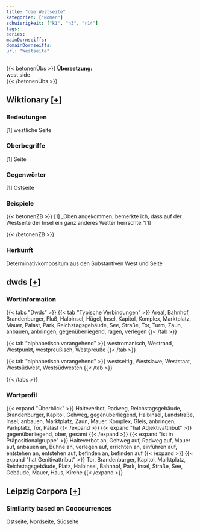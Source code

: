 ```yaml
---
title: "die Westseite"
kategorien: ["Nomen"]
schwierigkeit: ["k1", "h3", "r14"]
tags:
series:
mainDornseiffs:
domainDornseiffs:
url: "Westseite"
---
```


{{< betonenÜbs >}}
**Übersetzung:**  
west side  
{{< /betonenÜbs >}}

## Wiktionary [[+](https://de.wiktionary.org/wiki/Westseite)]

### Bedeutungen
[1] westliche Seite  

### Oberbegriffe
[1] Seite  

### Gegenwörter
[1] Ostseite  

### Beispiele
{{< betonenZB >}}
[1] „Oben angekommen, bemerkte ich, dass auf der Westseite der Insel ein ganz anderes Wetter herrschte.“[1]  

{{< /betonenZB >}}
### Herkunft
Determinativkompositum aus den Substantiven West und Seite  



## dwds [[+](https://www.dwds.de/wb/Westseite)]

### Wortinformation
{{< tabs "Dwds" >}}
{{< tab "Typische Verbindungen" >}}
Areal, Bahnhof, Brandenburger, Fluß, Halbinsel, Hügel, Insel, Kapitol, Komplex, Marktplatz, Mauer, Palast, Park, Reichstagsgebäude, See, Straße, Tor, Turm, Zaun, anbauen, anbringen, gegenüberliegend, ragen, verlegen
{{< /tab >}}

{{< tab "alphabetisch vorangehend" >}}
westromanisch, Westrand, Westpunkt, westpreußisch, Westpreuße
{{< /tab >}}

{{< tab "alphabetisch vorangehend" >}}
westseitig, Westslawe, Weststaat, Westsüdwest, Westsüdwesten
{{< /tab >}}

{{< /tabs >}}

### Wortprofil
{{< expand "Überblick" >}} Halteverbot, Radweg, Reichstagsgebäude, Brandenburger, Kapitol, Gehweg, gegenüberliegend, Halbinsel, Landstraße, Insel, anbauen, Marktplatz, Zaun, Mauer, Komplex, Gleis, anbringen, Parkplatz, Tor, Palast {{< /expand >}}
{{< expand "hat Adjektivattribut" >}} gegenüberliegend, ober, gesamt {{< /expand >}}
{{< expand "ist in Präpositionalgruppe" >}} Halteverbot an, Gehweg auf, Radweg auf, Mauer auf, anbauen an, Bühne an, verlegen auf, errichten an, einführen auf, entstehen an, entstehen auf, befinden an, befinden auf {{< /expand >}}
{{< expand "hat Genitivattribut" >}} Tor, Brandenburger, Kapitol, Marktplatz, Reichstagsgebäude, Platz, Halbinsel, Bahnhof, Park, Insel, Straße, See, Gebäude, Mauer, Haus, Kirche {{< /expand >}}

## Leipzig Corpora [[+](https://corpora.uni-leipzig.de/en/res?word=Westseite&corpusId=deu_newscrawl-public_2018)]


### Similarity based on Cooccurrences
Ostseite, Nordseite, Südseite

